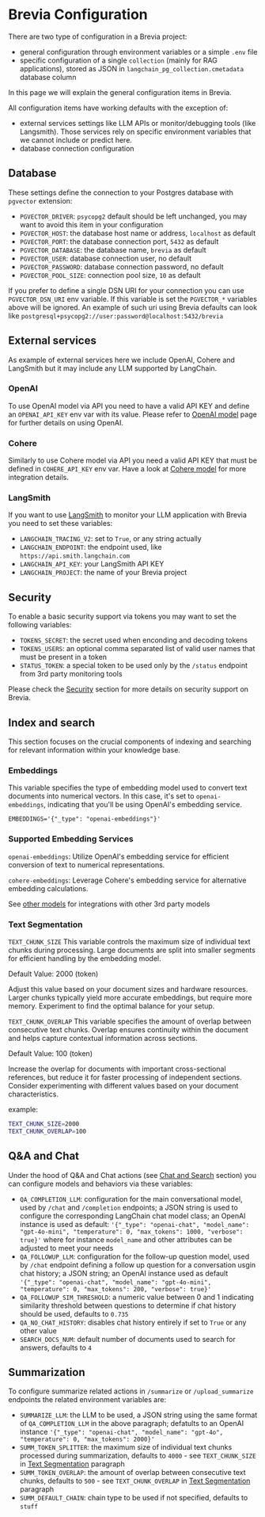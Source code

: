 # Brevia Configuration

There are two type of configuration in a Brevia project:

* general configuration through environment variables or a simple `.env` file
* specific configuration of a single `collection` (mainly for RAG applications), stored as JSON in `langchain_pg_collection.cmetadata` database column

In this page we will explain the general configuration items in Brevia.

All configuration items have working defaults with the exception of:

* external services settings like LLM APIs or monitor/debugging tools (like Langsmith). Those services rely on specific environment variables that we cannot include or predict here.
* database connection configuration

## Database

These settings define the connection to your Postgres database with `pgvector` extension:

* `PGVECTOR_DRIVER`: `psycopg2` default should be left unchanged, you may want to avoid this item in your configuration
* `PGVECTOR_HOST`: the database host name or address, `localhost` as default
* `PGVECTOR_PORT`: the database connection port, `5432` as default
* `PGVECTOR_DATABASE`: the database name, `brevia` as default
* `PGVECTOR_USER`: database connection user, no default
* `PGVECTOR_PASSWORD`: database connection password, no default
* `PGVECTOR_POOL_SIZE`: connection pool size, `10` as default

If you prefer to define a single DSN URI for your connection you can use `PGVECTOR_DSN_URI` env variable. If this variable is set the `PGVECTOR_*` variables above will be ignored.
An example of such uri using Brevia defaults can look like `postgresql+psycopg2://user:password@localhost:5432/brevia`

## External services

As example of external services here we include OpenAI, Cohere and LangSmith but it may include any LLM supported by LangChain.

### OpenAI

To use OpenAI model via API you need to have a valid API KEY and define an `OPENAI_API_KEY` env var with its value. Please refer to [OpenAI model](models/openai.md) page for further details on using OpenAI.

### Cohere

Similarly to use Cohere model via API you need a valid API KEY that must be defined in `COHERE_API_KEY` env var. Have a look at [Cohere model](models/cohere.md) for more integration details.

### LangSmith

If you want to use [LangSmith](https://www.langchain.com/langsmith) to monitor your LLM application with Brevia you need to set these variables:

* `LANGCHAIN_TRACING_V2`: set to `True`, or any string actually
* `LANGCHAIN_ENDPOINT`: the endpoint used, like `https://api.smith.langchain.com`
* `LANGCHAIN_API_KEY`: your LangSmith API KEY
* `LANGCHAIN_PROJECT`: the name of your Brevia project

## Security

To enable a basic security support via tokens you may want to set the following variables:

* `TOKENS_SECRET`: the secret used when enconding and decoding tokens
* `TOKENS_USERS`: an optional comma separated list of valid user names that must be present in a token
* `STATUS_TOKEN`: a special token to be used only by the `/status` endpoint from 3rd party monitoring tools

Please check the [Security](security.md) section for more details on security support on Brevia.

## Index and search

This section focuses on the crucial components of indexing and searching for relevant information within your knowledge base.

### Embeddings

This variable specifies the type of embedding model used to convert text documents into numerical vectors. In this case, it's set to `openai-embeddings`, indicating that you'll be using OpenAI's embedding service.

`EMBEDDINGS='{"_type": "openai-embeddings"}'`

### Supported Embedding Services

`openai-embeddings`: Utilize OpenAI's embedding service for efficient conversion of text to numerical representations.

`cohere-embeddings`: Leverage Cohere's embedding service for alternative embedding calculations.

See [other models](models/other_models.md) for integrations with other 3rd party models

### Text Segmentation

`TEXT_CHUNK_SIZE`
This variable controls the maximum size of individual text chunks during processing. Large documents are split into smaller segments for efficient handling by the embedding model.

Default Value: 2000 (token)

Adjust this value based on your document sizes and hardware resources. Larger chunks typically yield more accurate embeddings, but require more memory. Experiment to find the optimal balance for your setup.

`TEXT_CHUNK_OVERLAP`
This variable specifies the amount of overlap between consecutive text chunks. Overlap ensures continuity within the document and helps capture contextual information across sections.

Default Value: 100 (token)

Increase the overlap for documents with important cross-sectional references, but reduce it for faster processing of independent sections.
Consider experimenting with different values based on your document characteristics.

example:

```bash
TEXT_CHUNK_SIZE=2000
TEXT_CHUNK_OVERLAP=100
```

## Q&A and Chat

Under the hood of Q&A and Chat actions (see [Chat and Search](chat_search.md) section) you can configure models and behaviors via these variables:

* `QA_COMPLETION_LLM`: configuration for the main conversational model, used by `/chat` and `/completion` endpoints; a JSON string is used to configure the corresponding LangChain chat model class; an OpenAI instance is used as default: `'{"_type": "openai-chat", "model_name": "gpt-4o-mini", "temperature": 0, "max_tokens": 1000, "verbose": true}'` where for instance `model_name` and other attributes can be adjusted to meet your needs
* `QA_FOLLOWUP_LLM`: configuration for the follow-up question model, used by `/chat` endpoint defining a follow up question for a conversation usgin chat history; a JSON string; an OpenAI instance used as default `'{"_type": "openai-chat", "model_name": "gpt-4o-mini", "temperature": 0, "max_tokens": 200, "verbose": true}'`
* `QA_FOLLOWUP_SIM_THRESHOLD`: a numeric value between 0 and 1 indicating similarity threshold between questions to determine if chat history should be used, defaults to `0.735`
* `QA_NO_CHAT_HISTORY`: disables chat history entirely if set to `True` or any other value
* `SEARCH_DOCS_NUM`: default number of documents used to search for answers, defaults to `4`

## Summarization

To configure summarize related actions in `/summarize` or `/upload_summarize` endpoints the related environment variables are:

* `SUMMARIZE_LLM`: the LLM to be used, a JSON string using the same format of `QA_COMPLETION_LLM` in the above paragraph; defatults to an OpenAI instance `'{"_type": "openai-chat", "model_name": "gpt-4o", "temperature": 0, "max_tokens": 2000}'`
* `SUMM_TOKEN_SPLITTER`: the maximum size of individual text chunks processed during summarization, defaults to `4000` - see `TEXT_CHUNK_SIZE` in [Text Segmentation](#text-segmentation) paragraph
* `SUMM_TOKEN_OVERLAP`: the amount of overlap between consecutive text chunks, defaults to `500` - see `TEXT_CHUNK_OVERLAP` in [Text Segmentation](#text-segmentation) paragraph
* `SUMM_DEFAULT_CHAIN`: chain type to be used if not specified, defaults to `stuff`
